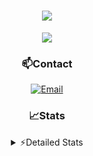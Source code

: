 <div align="center">

<h1 align="center">
  <a href="https://git.io/typing-svg">
    <img src="https://readme-typing-svg.herokuapp.com/?lines=Hello,+There!+👋;This+is+chicho.;CEO+on+Hely+Development....;&center=true&size=25">
  </a>
</h1>
  
<p align="center">
  <img src="https://lanyard.cnrad.dev/api/852683595378196480" />
</p>
  
### 📫Contact
  [![Email](https://img.shields.io/badge/Email-gastondalla@gmail.com-04619f?style=for-the-badge&logo=gmail&logoColor=white)](mailto:gastondalla@gmail.com)
</br>  

### 📈Stats
<details>
    <summary> ⚡Detailed Stats</summary>
    <br/>

<!--START_SECTION:waka-->
![Code Time](http://img.shields.io/badge/Code%20Time-108%20hrs%2021%20mins-blue)

![Profile Views](http://img.shields.io/badge/Profile%20Views-5-blue)

**🐱 My GitHub Data** 

> 📦 37.3 kB Used in GitHub's Storage 
 > 
> 🏆 6 Contributions in the Year 2023
 > 
> 🚫 Not Opted to Hire
 > 
> 📜 8 Public Repositories 
 > 
> 🔑 6 Private Repositories 
 > 
**I'm a Night 🦉** 

```text
🌞 Morning                14 commits          █░░░░░░░░░░░░░░░░░░░░░░░░   04.40 % 
🌆 Daytime                48 commits          ████░░░░░░░░░░░░░░░░░░░░░   15.09 % 
🌃 Evening                150 commits         ████████████░░░░░░░░░░░░░   47.17 % 
🌙 Night                  106 commits         ████████░░░░░░░░░░░░░░░░░   33.33 % 
```
📅 **I'm Most Productive on Tuesday** 

```text
Monday                   22 commits          ██░░░░░░░░░░░░░░░░░░░░░░░   06.92 % 
Tuesday                  66 commits          █████░░░░░░░░░░░░░░░░░░░░   20.75 % 
Wednesday                58 commits          █████░░░░░░░░░░░░░░░░░░░░   18.24 % 
Thursday                 32 commits          ███░░░░░░░░░░░░░░░░░░░░░░   10.06 % 
Friday                   43 commits          ███░░░░░░░░░░░░░░░░░░░░░░   13.52 % 
Saturday                 48 commits          ████░░░░░░░░░░░░░░░░░░░░░   15.09 % 
Sunday                   49 commits          ████░░░░░░░░░░░░░░░░░░░░░   15.41 % 
```


📊 **This Week I Spent My Time On** 

```text
🕑︎ Time Zone: America/Argentina/Buenos_Aires

💬 Programming Languages: 
HTML                     8 hrs 19 mins       █████████████░░░░░░░░░░░░   50.57 % 
Python                   8 hrs 3 mins        ████████████░░░░░░░░░░░░░   48.95 % 
Text                     3 mins              ░░░░░░░░░░░░░░░░░░░░░░░░░   00.36 % 
JSON                     1 min               ░░░░░░░░░░░░░░░░░░░░░░░░░   00.11 % 

🔥 Editors: 
VS Code                  16 hrs 26 mins      █████████████████████████   100.00 % 

🐱‍💻 Projects: 
Unknown Project          12 hrs 51 mins      ████████████████████░░░░░   78.12 % 
Coder                    1 hr 31 mins        ██░░░░░░░░░░░░░░░░░░░░░░░   09.29 % 
CoderHouse               1 hr 11 mins        ██░░░░░░░░░░░░░░░░░░░░░░░   07.24 % 
pagina-1                 37 mins             █░░░░░░░░░░░░░░░░░░░░░░░░   03.79 % 
ocean-backend            15 mins             ░░░░░░░░░░░░░░░░░░░░░░░░░   01.56 % 

💻 Operating System: 
Windows                  16 hrs 26 mins      █████████████████████████   100.00 % 
```

**I Mostly Code in JavaScript** 

```text
JavaScript               8 repos             ████████░░░░░░░░░░░░░░░░░   33.33 % 
CSS                      3 repos             ███░░░░░░░░░░░░░░░░░░░░░░   12.50 % 
Python                   2 repos             ██░░░░░░░░░░░░░░░░░░░░░░░   08.33 % 
C#                       1 repo              █░░░░░░░░░░░░░░░░░░░░░░░░   04.17 % 
Batchfile                1 repo              █░░░░░░░░░░░░░░░░░░░░░░░░   04.17 % 
```




 Last Updated on 23/05/2023 22:11:37 UTC
<!--END_SECTION:waka-->
</details>
